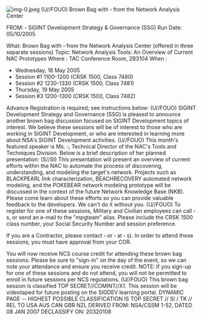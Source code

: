 ![img-0.jpeg](img-0.jpeg)
(U//FOUO) Brown Bag with $\square$ from the Network Analysis Center

FROM: $\square$
SIGINT Development Strategy \& Governance (SSG)
Run Date: 05/10/2005

What: Brown Bag with $\square$ from the Network Analysis Center (offered in three separate sessions)
Topic: Network Analysis Tools: An Overview of Current NAC Prototypes
Where : TAC Conference Room, 2B3104
When :

- Wednesday, 18 May 2005
- Session \#1 1100-1200 (CRSK 1500, Class 7480)
- Session \#2 1230-1330 (CRSK 1500, Class 7481)
- Thursday, 19 May 2005
- Session \#3 1200-1300 (CRSK 1500, Class 7482)

Advance Registration is required; see instructions below:
(U//FOUO) SIGINT Development Strategy and Governance (SSG) is pleased to announce another brown bag discussion focused on SIGINT Development topics of interest. We believe these sessions will be of interest to those who are working in SIGINT Development, or who are interested in learning more about NSA's SIGINT Development activities.
(U//FOUO) This month's featured speaker is Ms. $\square$, Technical Director of the NAC's Tools and Techniques Division. Below is a brief description of her planned presentation:
(S//SI) This presentation will present an overview of current efforts within the NAC to automate the process of discovering, understanding, and modeling the target's network. Projects such as BLACKPEARL link characterization, BEACHRECOVERY automated network modeling, and the POKEBEAR network modeling prototype will be discussed in the context of the future Network Knowledge Base (NKB). Please come learn about these efforts so you can provide valuable feedback to the developers. We can't do it without you.
(U//FOUO) To register for one of these sessions, Military and Civilian employees can call $\square$ s, or send an e-mail to the "mpgteam" alias. Please include the CRSK 1500 class number, your Social Security Number and session preference.

If you are a Contractor, please contact $\square$ or $\square$ at $\square$ s). In order to attend these sessions, you must have approval from your COR.

You will now receive NCS course credit for attending these brown bag sessions. Please be sure to "sign-in" on the day of the event, so we can note your attendance and ensure you receive credit. NOTE: If you sign-up for one of these sessions and do not attend, you will not be permitted to enroll in future sessions per NCS regulations.
(U//FOUO) This brown bag session is classified TOP SECRET//COMINT//X1. This session will be videotaped for future posting on the SIGDEV learning portal.
DYNAMIC PAGE -- HIGHEST POSSIBLE CLASSIFICATION IS TOP SECRET // SI / TK // REL TO USA AUS CAN GBR NZL
DERIVED FROM: NSA/CSSM 1-52, DATED 08 JAN 2007 DECLASSIFY ON: 20320108
